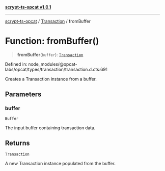 [**scrypt-ts-opcat v1.0.1**](../../../README.md)

***

[scrypt-ts-opcat](../../../README.md) / [Transaction](../README.md) / fromBuffer

# Function: fromBuffer()

> **fromBuffer**(`buffer`): [`Transaction`](../../../classes/Transaction.md)

Defined in: node\_modules/@opcat-labs/opcat/types/transaction/transaction.d.cts:691

Creates a Transaction instance from a buffer.

## Parameters

### buffer

`Buffer`

The input buffer containing transaction data.

## Returns

[`Transaction`](../../../classes/Transaction.md)

A new Transaction instance populated from the buffer.
